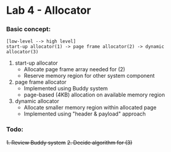 # Lab 4 - Allocator
### Basic concept:

    [low-level --> high level]
    start-up allocator(1) -> page frame allocator(2) -> dynamic allocator(3)

1. start-up allocator
    - Allocate page frame array needed for (2)
    - Reserve memory region for other system component
2. page frame allocator
    - Implemented using Buddy system
    - page-based (4KB) allocation on available memory region
3. dynamic allocator
    - Allocate smaller memory region within allocated page
    - Implemented using "header & payload" approach

### Todo:
~~1. Review Buddy system~~
~~2. Decide algorithm for (3)~~

